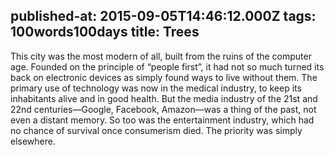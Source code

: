 published-at: 2015-09-05T14:46:12.000Z
tags: 100words100days
title: Trees
---
<p>This city was the most modern of all, built from the ruins of the computer age. Founded on the principle of “people first”, it had not so much turned its back on electronic devices as simply found ways to live without them. The primary use of technology was now in the medical industry, to keep its inhabitants alive and in good health. But the media industry of the 21st and 22nd centuries—Google, Facebook, Amazon—was a thing of the past, not even a distant memory. So too was the entertainment industry, which had no chance of survival once consumerism died. The priority was simply elsewhere.</p>